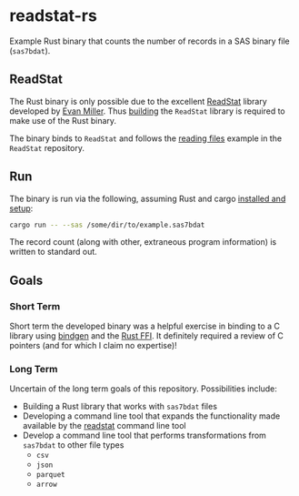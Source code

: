 # readstat-rs
Example Rust binary that counts the number of records in a SAS binary file (`sas7bdat`).

## ReadStat
The Rust binary is only possible due to the excellent [ReadStat](https://github.com/WizardMac/ReadStat) library developed by [Evan Miller](https://www.evanmiller.org).  Thus [building](https://github.com/WizardMac/ReadStat#installation) the `ReadStat` library is required to make use of the Rust binary.

The binary binds to `ReadStat` and follows the [reading files](https://github.com/WizardMac/ReadStat#library-usage-reading-files) example in the `ReadStat` repository.

## Run
The binary is run via the following, assuming Rust and cargo [installed and setup](https://rustup.rs/):

```sh
cargo run -- --sas /some/dir/to/example.sas7bdat
```

The record count (along with other, extraneous program information) is written to standard out.

## Goals

### Short Term
Short term the developed binary was a helpful exercise in binding to a C library using [bindgen](https://rust-lang.github.io/rust-bindgen/) and the [Rust FFI](https://doc.rust-lang.org/nomicon/ffi.html).  It definitely required a review of C pointers (and for which I claim no expertise)!

### Long Term
Uncertain of the long term goals of this repository.  Possibilities include:
- Building a Rust library that works with `sas7bdat` files
- Developing a command line tool that expands the functionality made available by the [readstat](https://github.com/WizardMac/ReadStat#command-line-usage) command line tool
- Develop a command line tool that performs transformations from `sas7bdat` to other file types
    - `csv`
    - `json`
    - `parquet`
    - `arrow`

